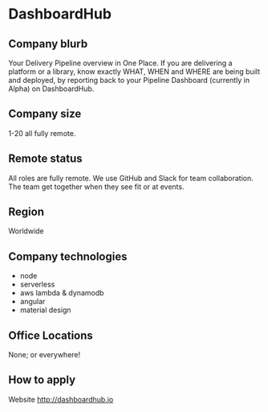 # DashboardHub

## Company blurb

Your Delivery Pipeline overview in One Place. If you are delivering a platform or a library, know exactly WHAT, WHEN and WHERE are being built and deployed, by reporting back to your Pipeline Dashboard (currently in Alpha) on DashboardHub.

## Company size

1-20 all fully remote.

## Remote status

All roles are fully remote. We use GitHub and Slack for team collaboration. The team get together when they see fit or at events.

## Region

Worldwide

## Company technologies

- node
- serverless
- aws lambda & dynamodb
- angular
- material design

## Office Locations

None; or everywhere!

## How to apply

Website http://dashboardhub.io
